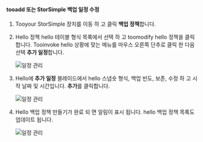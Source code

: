 
<!--author=alkohli last changed: 01/02/17-->

#### <a name="tooadd-or-modify-a-storsimple-backup-schedule"></a>tooadd 또는 StorSimple 백업 일정 수정

1. Tooyour StorSimple 장치를 이동 하 고 클릭 **백업 정책**합니다.

2. Hello 정책 hello 테이블 형식 목록에서 선택 하 고 toomodify hello 정책을 클릭 합니다. Tooinvoke hello 상황에 맞는 메뉴를 마우스 오른쪽 단추로 클릭 한 다음 선택 **추가 일정**합니다.

    ![일정 관리](./media/storsimple-8000-add-modify-backup-schedule-u2/addschedule1.png)

3. Hello에 **추가 일정** 블레이드에서 hello 스냅숏 형식, 백업 빈도, 보존, 수정 하 고 시작 날짜 및 시간입니다. **추가**를 클릭합니다.

    ![일정 관리](./media/storsimple-8000-add-modify-backup-schedule-u2/addschedule5.png)

4. Hello 백업 정책 만들기가 완료 되 면 알림이 표시 됩니다. hello 백업 정책 목록도 업데이트 됩니다.

    ![일정 관리](./media/storsimple-8000-add-modify-backup-schedule-u2/addschedule4.png)

